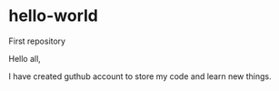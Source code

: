 # hello-world
First repository

Hello all, 

I have created guthub account to store my code and learn new things.
